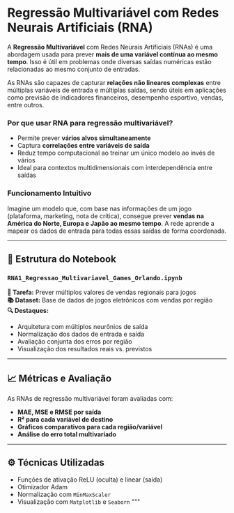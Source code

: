 # Regressão Multivariável com Redes Neurais Artificiais (RNA)

A **Regressão Multivariável** com Redes Neurais Artificiais (RNAs) é uma abordagem usada para prever **mais de uma variável contínua ao mesmo tempo**. Isso é útil em problemas onde diversas saídas numéricas estão relacionadas ao mesmo conjunto de entradas.

As RNAs são capazes de capturar **relações não lineares complexas** entre múltiplas variáveis de entrada e múltiplas saídas, sendo úteis em aplicações como previsão de indicadores financeiros, desempenho esportivo, vendas, entre outros.

### Por que usar RNA para regressão multivariável?

- Permite prever **vários alvos simultaneamente**
- Captura **correlações entre variáveis de saída**
- Reduz tempo computacional ao treinar um único modelo ao invés de vários
- Ideal para contextos multidimensionais com interdependência entre saídas

### Funcionamento Intuitivo

Imagine um modelo que, com base nas informações de um jogo (plataforma, marketing, nota de crítica), consegue prever **vendas na América do Norte, Europa e Japão ao mesmo tempo**. A rede aprende a mapear os dados de entrada para todas essas saídas de forma coordenada.

---

## 📂 Estrutura do Notebook

### `RNA1_Regressao_Multivariavel_Games_Orlando.ipynb`
**📌 Tarefa:** Prever múltiplos valores de vendas regionais para jogos  
**📚 Dataset:** Base de dados de jogos eletrônicos com vendas por região  
**🔍 Destaques:**
- Arquitetura com múltiplos neurônios de saída
- Normalização dos dados de entrada e saída
- Avaliação conjunta dos erros por região
- Visualização dos resultados reais vs. previstos

---

## 📈 Métricas e Avaliação

As RNAs de regressão multivariável foram avaliadas com:

- **MAE, MSE e RMSE por saída**
- **R² para cada variável de destino**
- **Gráficos comparativos para cada região/variável**
- **Análise do erro total multivariado**

---

## ⚙️ Técnicas Utilizadas

- Funções de ativação ReLU (oculta) e linear (saída)
- Otimizador Adam
- Normalização com `MinMaxScaler`
- Visualização com `Matplotlib` e `Seaborn`
"""

